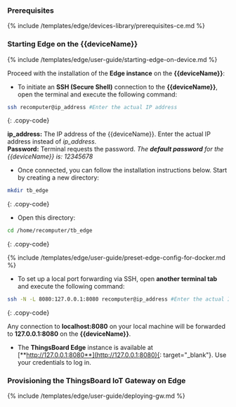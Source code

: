 ### Prerequisites

{% include /templates/edge/devices-library/prerequisites-ce.md %}

### Starting Edge on the {{deviceName}} 

{% include /templates/edge/user-guide/starting-edge-on-device.md %}

Proceed with the installation of the **Edge instance** on the **{{deviceName}}**:

* To initiate an **SSH (Secure Shell)** connection to the **{{deviceName}}**, open the terminal and execute the following command:

```bash
ssh recomputer@ip_address #Enter the actual IP address
```
{: .copy-code}

**ip_address:** The IP address of the {{deviceName}}. Enter the actual IP address instead of _ip_address_.<br>
**Password:** Terminal requests the password. _The **default password** for the {{deviceName}} is: 12345678_

* Once connected, you can follow the installation instructions below. Start by creating a new directory:

```bash
mkdir tb_edge
```
{: .copy-code}

* Open this directory:

```bash
cd /home/recomputer/tb_edge
```
{: .copy-code}

{% include /templates/edge/user-guide/preset-edge-config-for-docker.md %}

* To set up a local port forwarding via SSH, open **another terminal tab** and execute the following command:

```bash
ssh -N -L 8080:127.0.0.1:8080 recomputer@ip_address #Enter the actual IP address
```
{: .copy-code}

Any connection to **localhost:8080** on your local machine will be forwarded to **127.0.0.1:8080** on the **{{deviceName}}**.

* The **ThingsBoard Edge** instance is available at [**http://127.0.0.1:8080**](http://127.0.0.1:8080){: target="_blank"}. Use your credentials to log in.

### Provisioning the ThingsBoard IoT Gateway on Edge

{% include /templates/edge/user-guide/deploying-gw.md %}